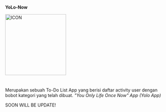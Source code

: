**YoLo-Now**


<img width="195" alt="ICON" src="https://user-images.githubusercontent.com/112049376/207520729-f789f223-9702-4d52-883e-728912d96657.png">

#
Merupakan sebuah To-Do List App yang berisi daftar activity user dengan bobot kategori yang telah dibuat.
*"You Only Life Once Now" App (Yolo App)*

SOON WILL BE UPDATE!
